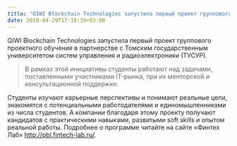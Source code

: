 ```yaml
---
title: "QIWI Blockchain Technologies запустила первый проект группового проектного обучения в партнерстве с Томским государственным университетом систем управления и радиоэлектроники (ТУСУР)"
date: 2018-04-29T17:18:39+03:00
---
```


QIWI Blockchain Technologies запустила первый проект группового проектного обучения в партнерстве с Томским государственным университетом систем управления и радиоэлектроники (ТУСУР).

> В рамках этой инициативы студенты работают над задачами, поставленными участниками IT-рынка, при их менторской и консультационной поддержке. 

Студенты изучают карьерные перспективы и понимают реальные цели, знакомятся с потенциальными работодателями и единомышленниками из числа студентов. А компании благодаря этому проекту получают кандидатов с практическими навыками, развитыми soft skills и опытом реальной работы. Подробнее о программе читайте на сайте «Финтех Лаб» http://pbl.fintech-lab.ru/.
